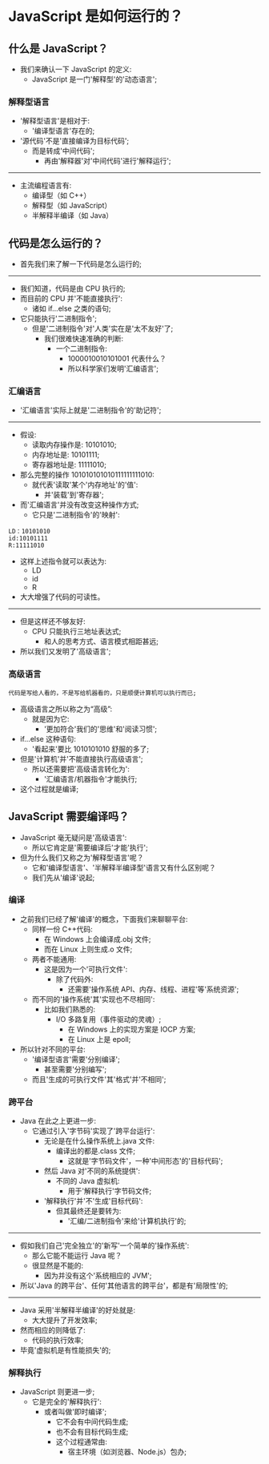 # JavaScript 是如何运行的？

## 什么是 JavaScript？

- 我们来确认一下 JavaScript 的定义:
  - JavaScript 是一门'解释型'的'动态语言';

### 解释型语言

- '解释型语言'是相对于:
  - '编译型语言'存在的;
- '源代码'不是'直接编译为目标代码';
  - 而是转成'中间代码';
    - 再由'解释器'对'中间代码'进行'解释运行';

---

- 主流编程语言有:
  - 编译型（如 C++）
  - 解释型（如 JavaScript）
  - 半解释半编译（如 Java）

## 代码是怎么运行的？

- 首先我们来了解一下代码是怎么运行的;

---

- 我们知道，代码是由 CPU 执行的;
- 而目前的 CPU 并'不能直接执行':
  - 诸如 if…else 之类的语句;
- 它只能执行'二进制指令';
  - 但是'二进制指令'对'人类'实在是'太不友好'了;
    - 我们很难快速准确的判断:
      - 一个二进制指令:
        - 1000010010101001 代表什么？
        - 所以科学家们发明'汇编语言';

### 汇编语言

- '汇编语言'实际上就是'二进制指令'的'助记符';

---

- 假设:
  - 读取内存操作是: 10101010;
  - 内存地址是: 10101111;
  - 寄存器地址是: 11111010;
- 那么完整的操作 101010101010111111111010:
  - 就代表'读取'某个'内存地址'的'值':
    - 并'装载'到'寄存器';
- 而'汇编语言'并没有改变这种操作方式;
  - 它只是'二进制指令'的'映射':

```
LD：10101010
id:10101111
R:11111010
```

- 这样上述指令就可以表达为:
  - LD
  - id
  - R
- 大大增强了代码的可读性。

---

- 但是这样还不够友好:
  - CPU 只能执行三地址表达式;
    - 和人的思考方式、语言模式相距甚远;
- 所以我们又发明了'高级语言';

### 高级语言

```
代码是写给人看的，不是写给机器看的，只是顺便计算机可以执行而已;
```

- 高级语言之所以称之为“高级”:
  - 就是因为它:
    - '更加符合'我们的'思维'和'阅读习惯';
- if…else 这种语句:
  - '看起来'要比 1010101010 舒服的多了;
- 但是'计算机'并'不能直接执行高级语言';
  - 所以还需要把'高级语言转化为':
    - '汇编语言/机器指令'才能执行;
- 这个过程就是编译;

## JavaScript 需要编译吗？

- JavaScript 毫无疑问是'高级语言':
  - 所以它肯定是'需要编译后'才能'执行';
- 但为什么我们又称之为'解释型语言'呢？
  - 它和'编译型语言'、'半解释半编译型'语言又有什么区别呢？
  - 我们先从'编译'说起;

### 编译

- 之前我们已经了解'编译'的概念，下面我们来聊聊平台:
  - 同样一份 C++代码:
    - 在 Windows 上会编译成.obj 文件;
    - 而在 Linux 上则生成.o 文件;
  - 两者不能通用:
    - 这是因为一个'可执行文件':
      - 除了代码外:
        - 还需要'操作系统 API、内存、线程、进程'等'系统资源';
  - 而不同的'操作系统'其'实现也不尽相同':
    - 比如我们熟悉的:
      - I/O 多路复用（事件驱动的灵魂）;
        - 在 Windows 上的实现方案是 IOCP 方案;
        - 在 Linux 上是 epoll;
- 所以针对不同的平台:
  - '编译型语言'需要'分别编译';
    - 甚至需要'分别编写';
  - 而且'生成的可执行文件'其'格式'并'不相同';

### 跨平台

- Java 在此之上更进一步:
  - 它通过引入'字节码'实现了'跨平台运行':
    - 无论是在什么操作系统上.java 文件:
      - 编译出的都是.class 文件;
        - 这就是'字节码文件'，一种'中间形态'的'目标代码';
    - 然后 Java 对'不同的系统提供':
      - 不同的 Java 虚拟机:
        - 用于'解释执行'字节码文件;
    - '解释执行'并'不'生成'目标代码':
      - 但其最终还是要转为:
        - '汇编/二进制指令'来给'计算机执行'的;

---

- 假如我们自己'完全独立'的'新写'一个简单的'操作系统':
  - 那么它能不能运行 Java 呢？
  - 很显然是不能的:
    - 因为并没有这个'系统相应的 JVM';
- 所以'Java 的跨平台'、任何'其他语言的跨平台'，都是有'局限性'的;

---

- Java 采用'半解释半编译'的好处就是:
  - 大大提升了开发效率;
- 然而相应的则降低了:
  - 代码的执行效率;
- 毕竟'虚拟机是有性能损失'的;

### 解释执行

- JavaScript 则更进一步;
  - 它是完全的'解释执行':
    - 或者叫做'即时编译';
      - 它不会有中间代码生成;
      - 也不会有目标代码生成;
      - 这个过程通常由:
        - 宿主环境（如浏览器、Node.js）包办;
